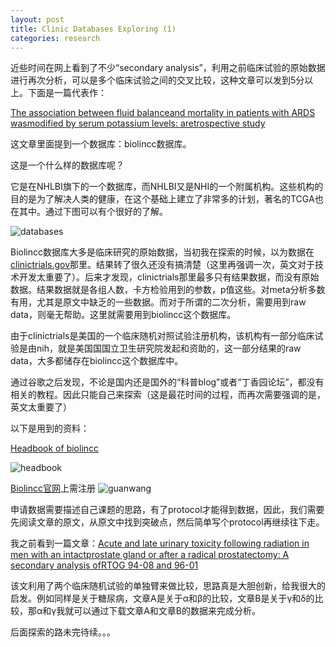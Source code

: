 ```yaml
---
layout: post
title: Clinic Databases Exploring (1)
categories: research
---
```

近些时间在网上看到了不少“secondary analysis”，利用之前临床试验的原始数据进行再次分析，可以是多个临床试验之间的交叉比较，这种文章可以发到5分以上。下面是一篇代表作：

[The association between fluid balanceand mortality in patients with ARDS wasmodified by serum potassium levels: aretrospective study](https://www.dropbox.com/s/to9wlevowj8t8js/The%20association%20between%20fluid%20balance%20and%20mortality%20in%20patients%20with%20ARDS%20was%20modified%20by%20serum%20potassium%20levels_a%20retrospective%20study.pdf?dl=0)

这文章里面提到一个数据库：biolincc数据库。

这是一个什么样的数据库呢？

它是在NHLBI旗下的一个数据库，而NHLBI又是NHI的一个附属机构。这些机构的目的是为了解决人类的健康，在这个基础上建立了非常多的计划，著名的TCGA也在其中。通过下图可以有个很好的了解。

![databases](http://ocmk8pdgu.bkt.clouddn.com/70a3ec35134291b2c3e7933a12b43f28.png)

Biolincc数据库大多是临床研究的原始数据，当初我在探索的时候，以为数据在[clinictrials.gov](https://clinicaltrials.gov/)那里。结果转了很久还没有搞清楚（这里再强调一次，英文对于技术开发太重要了）。后来才发现，clinictrials那里最多只有结果数据，而没有原始数据。结果数据就是各组人数，卡方检验用到的参数，p值这些。对meta分析多数有用，尤其是原文中缺乏的一些数据。而对于所谓的二次分析，需要用到raw data，则毫无帮助。这里就需要用到biolincc这个数据库。

由于clinictrials是美国的一个临床随机对照试验注册机构，该机构有一部分临床试验是由nih，就是美国国国立卫生研究院发起和资助的，这一部分结果的raw data，大多都储存在biolincc这个数据库中。

通过谷歌之后发现，不论是国内还是国外的“科普blog”或者“丁香园论坛”，都没有相关的教程。因此只能自己来探索（这是最花时间的过程，而再次需要强调的是，英文太重要了）

以下是用到的资料：

[Headbook of biolincc](https://www.dropbox.com/s/twrxsyqp0sxmzq2/The_Biolincc_Handbook.pdf?dl=0)

![headbook](http://ocmk8pdgu.bkt.clouddn.com/b027a172ea09583470dc558e0378beea.png)

[Biolincc官网](biolincc.nhlbi.nih.gov)上需注册
![guanwang](http://ocmk8pdgu.bkt.clouddn.com/6f224192ff46e1e5ae2c1eef3a700349.png)

申请数据需要描述自己课题的思路，有了protocol才能得到数据，因此，我们需要先阅读文章的原文，从原文中找到突破点，然后简单写个protocol再继续往下走。

我之前看到一篇文章：[Acute and late urinary toxicity following radiation in men with an intactprostate gland or after a radical prostatectomy: A secondary analysis ofRTOG 94-08 and 96-01](https://www.dropbox.com/s/6clt0xl7ny68s9f/mak2016.pdf?dl=0)

该文利用了两个临床随机试验的单独臂来做比较，思路真是大胆创新，给我很大的启发。例如同样是关于糖尿病，文章A是关于α和β的比较，文章B是关于γ和δ的比较，那α和γ我就可以通过下载文章A和文章B的数据来完成分析。

后面探索的路未完待续。。。
